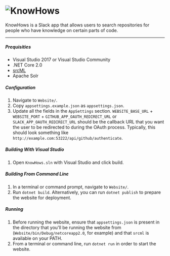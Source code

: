 ![KnowHows](https://raw.githubusercontent.com/vcu-swim-lab/KnowHows/master/docs/logo.png)
===================

KnowHows is a Slack app that allows users to search repositories for people who have knowledge on certain parts of code.

----------

##### Prequisities
* Visual Studio 2017 or Visual Studio Community
* .NET Core 2.0
* [srcML](http://www.srcml.org/)
* Apache Solr

##### Configuration
1. Navigate to `Website/`.
2. Copy `appsettings.example.json` as `appsettings.json`.
3. Update all the fields in the `AppSettings` section. `WEBSITE_BASE_URL` + `WEBSITE_PORT` + `GITHUB_APP_OAUTH_REDIRECT_URL` or `SLACK_APP_OAUTH_REDIRECT_URL` should be the callback URL that you want the user to be redirected to during the OAuth process.  Typically, this should look something like `http://example.com:53222/api/github/authenticate`.

##### Building With Visual Studio
1. Open `KnowHows.sln` with Visual Studio and click build.

##### Building From Command Line
1. In a terminal or command prompt, navigate to `Website/`.
2. Run `dotnet build`. Alternatively, you can run `dotnet publish` to prepare the website for deployment.

##### Running
1. Before running the website, ensure that `appsettings.json` is present in the directory that you'll be running the website from (`Website/bin/Debug/netcoreapp2.0`, for example) and that `srcml` is available on your PATH.
2. From a terminal or command line, run `dotnet run` in order to start the website.
